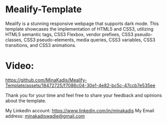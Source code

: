 # Mealify-Template
Mealify is a stunning responsive webpage that supports dark mode. This template showcases the implementation of HTML5 and CSS3, utilizing HTML5 semantic tags, CSS3 Flexbox, vendor prefixes, CSS3 pseudo-classes, CSS3 pseudo-elements, media queries, CSS3 variables, CSS3 transitions, and CSS3 animations.

# Video:






https://github.com/MinaKadis/Mealify-Template/assets/18472725/f7086c04-30e1-4e82-bc5c-47ccb7e535ee







Thank you for your time and feel free to share your feedback and opinions about the template.

My LinkedIn account: https://www.linkedin.com/in/minakadis
My Email address: minakadiswadie@gmail.com
